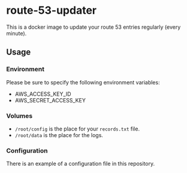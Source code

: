 # route-53-updater

This is a docker image to update your route 53 entries regularly (every minute).

## Usage

### Environment

Please be sure to specify the following environment variables:

  - AWS_ACCESS_KEY_ID
  - AWS_SECRET_ACCESS_KEY

### Volumes

  - `/root/config` is the place for your `records.txt` file.
  - `/root/data` is the place for the logs.

### Configuration

There is an example of a configuration file in this repository.
